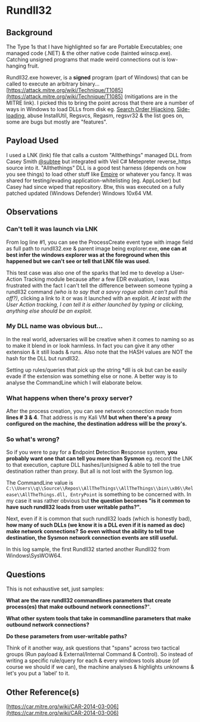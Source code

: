 # Rundll32

## Background
The Type 1s that I have highlighted so far are Portable Executables; one managed code (.NET) & the other native code (tainted winscp.exe). Catching unsigned programs that made weird connections out is low-hanging fruit. 

Rundll32.exe however, is a **signed** program (part of Windows) that can be called to execute an arbitrary binary... [https://attack.mitre.org/wiki/Technique/T1085](https://attack.mitre.org/wiki/Technique/T1085) (mitigations are in the MITRE link). I picked this to bring the point across that there are a number of ways in Windows to load DLLs from disk eg. [Search Order Hijacking](https://attack.mitre.org/wiki/Technique/T1038), [Side-loading](https://attack.mitre.org/wiki/Technique/T1073), abuse InstallUtil, Regsvcs, Regasm, regsvr32 & the list goes on, some are bugs but mostly are "features". 

## Payload Used
I used a LNK (link) file that calls a custom "Allthethings" managed DLL from Casey Smith [@subtee](https://twitter.com/subTee?ref_src=twsrc%5Egoogle%7Ctwcamp%5Eserp%7Ctwgr%5Eauthor) but integrated with Veil C# Metepreter reverse_https source into it. "Allthethings" DLL is a good test harness (depends on how you see things) to load other stuff like [Empire](https://github.com/EmpireProject/Empire) or whatever you fancy. It was shared for testing/evading application-whitelisting (eg. AppLocker) but Casey had since wiped that repository. Btw, this was executed on a fully patched updated (Windows Defender) Windows 10x64 VM.

## Observations
### Can't tell it was launch via LNK 
From log line #1, you can see the ProcessCreate event type with image field as full path to rundll32.exe & parent image being explorer.exe, **one can at best infer the windows explorer was at the foreground when this happened but we can't see or tell that LNK file was used**.

This test case was also one of the sparks that led me to develop a User-Action Tracking module because after a few EDR evaluation, I was frustrated with the fact I can't tell the difference between someone typing a rundll32 command *(who is to say that a savvy rogue admin can't pull this off?)*, clicking a link to it or was it launched with an exploit. *At least with the User Action tracking, I can tell it is either launched by typing or clicking, anything else should be an exploit.* 

### My DLL name was obvious but...
In the real world, adversaries will be creative when it comes to naming so as to make it blend in or look harmless. In fact you can give it any other extension & it still loads & runs. Also note that the HASH values are NOT the hash for the DLL but rundll32. 

Setting up rules/queries that pick up the string \*dll is ok but can be easily evade if the extension was something else or none. A better way is to  analyse the CommandLine which I will elaborate below.

### What happens when there's proxy server?
After the process creation, you can see network connection made from **lines # 3 & 4**. That address is my Kali VM **but when there's a proxy configured on the machine, the destination address will be the proxy's.**  

### So what's wrong?
So if you were to pay for a **E**ndpoint **D**etection **R**esponse system, **you probably want one that can tell you more than Sysmon** eg. record the LNK to that execution, capture DLL hashes/(un)signed & able to tell the true destination rather than proxy. But all is not lost with the Sysmon log. 

The CommandLine value is  `C:\\Users\\q\\Source\\Repos\\AllTheThings\\AllTheThings\\bin\\x86\\Release\\AllTheThings.dll, EntryPoint` is something to be concerned with. In my case it was rather obvious but **the question becomes "is it common to have such rundll32 loads from user writable paths?".**

Next, even if it is common that such rundll32 loads (which is honestly bad), **how many of such DLLs (we know it is a DLL even if it is named as doc) make network connections?** **So even without the ability to tell true destination, the Sysmon network connection events are still useful.** 

In this log sample, the first Rundll32 started another Rundll32 from Windows\SysWOW64. 

## Questions
This is not exhaustive set, just samples:

**What are the rare rundll32 commandlines parameters that create process(es) that make outbound network connections?**". 

**What other system tools that take in commandline parameters that make outbound network connections?**

**Do these parameters from user-writable paths?**

Think of it another way, ask questions that "spans" across two tactical groups (Run payload & External/Internal Command & Control). So instead of writing a specific rule/query for each & every windows tools abuse (of course we should if we can), the machine analyses & highlights unknowns & let's you put a 'label' to it. 

## Other Reference(s)
[https://car.mitre.org/wiki/CAR-2014-03-006](https://car.mitre.org/wiki/CAR-2014-03-006)